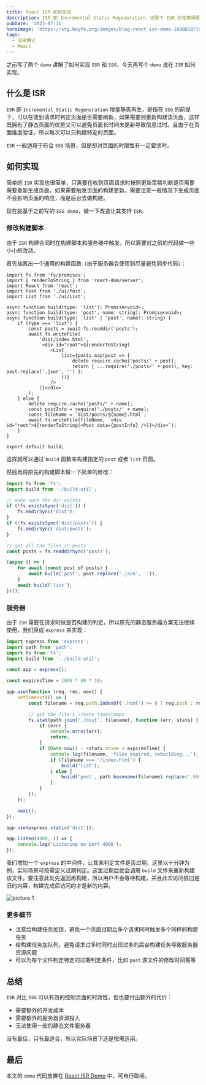 ```yaml
---
title: React ISR 如何实现
description: ISR 即 Incremental Static Regeneration，记录下 ISR 的使用场景，以及如何实现。
pubDate: '2023-07-31'
heroImage: 'https://stg.heyfe.org/images/blog-react-isr-demo-1690810719572.png'
tags:
  - 渲染模式
  - React
---
```


之前写了两个 `demo` 讲解了如何实现 `SSR` 和 `SSG`，今天再写个 `demo` 说在 `ISR` 如何实现。

## 什么是 ISR

`ISR` 即 `Incremental Static Regeneration` 增量静态再生，是指在 `SSG` 的前提下，可以在收到请求时判定页面是否需要刷新，如果需要则重新构建该页面，这样既拥有了静态页面的优势又可以避免页面长时间未更新导致信息过时。且由于在页面维度验证，所以每次可以只构建特定的页面。

`ISR` 一般适用于符合 `SSG` 场景，但是却对页面的时限性有一定要求时。

## 如何实现

简单的 `ISR` 实现也很简单，只需要在收到页面请求时按照更新策略判断是否需要需要重新生成页面，如果需要触发页面的构建更新。需要注意一般情况下生成页面不会影响页面的响应，而是后台去做构建。

现在就基于之前写的 `SSG demo`，做一下改造让其支持 `ISR`。

### 修改构建脚本

由于 `ISR` 构建会同时在构建脚本和服务器中触发，所以需要对之前的代码做一些小小的改动。

首先抽离出一个通用的构建函数（由于服务器会使用到尽量避免同步代码）：

```tsx
import fs from 'fs/promises';
import { renderToString } from 'react-dom/server';
import React from 'react';
import Post from './ui/Post';
import List from './ui/List';

async function build(type: 'list'): Promise<void>;
async function build(type: 'post', name: string): Promise<void>;
async function build(type: 'list' | 'post', name?: string) {
    if (type === 'list') {
        const posts = await fs.readdir('posts');
        await fs.writeFile(
            'dist/index.html',
            `<div id="root">${renderToString(
                <List
                    list={posts.map(post => {
                        delete require.cache['posts/' + post];
                        return { ...require('./posts/' + post), key: post.replace('.json', '') };
                    })}
                />
            )}</div>`
        );
    } else {
        delete require.cache['posts/' + name];
        const postInfo = require('./posts/' + name);
        const fileName = `dist/posts/${name}.html`;
        await fs.writeFile(fileName, `<div id="root">${renderToString(<Post data={postInfo} />)}</div>`);
    }
}

export default build;
```

这样就可以通过 `build` 函数来构建指定的 `post` 或者 `list` 页面。

然后再将原先的构建脚本做一下简单的修改：

```ts
import fs from 'fs';
import build from './build-util';

// make sure the dir exists
if (!fs.existsSync('dist')) {
    fs.mkdirSync('dist');
}
if (!fs.existsSync('dist/posts')) {
    fs.mkdirSync('dist/posts');
}

// get all the files in posts
const posts = fs.readdirSync('posts');

(async () => {
    for await (const post of posts) {
        await build('post', post.replace('.json', ''));
    }
    await build('list');
})();
```

### 服务器

由于 `ISR` 需要在请求时做是否构建的判定，所以原先的静态服务器方案无法继续使用，我们换成 `express` 来实现：

```typescript
import express from 'express';
import path from 'path';
import fs from 'fs';
import build from '../build-util';

const app = express();

const expiresTime = 1000 * 60 * 10;

app.use(function (req, res, next) {
    setTimeout(() => {
        const filename = req.path.indexOf('.html') >= 0 ? req.path : req.path + 'index.html';

        // get the file's create timestamps
        fs.stat(path.join('./dist', filename), function (err, stats) {
            if (err) {
                console.error(err);
                return;
            }
            if (Date.now() - +stats.mtime > expiresTime) {
                console.log(filename, 'files expired, rebuilding...');
                if (filename === '/index.html') {
                    build('list');
                } else {
                    build('post', path.basename(filename).replace('.html', ''));
                }
            }
        });
    });

    next();
});

app.use(express.static('dist'));

app.listen(4000, () => {
    console.log('Listening on port 4000');
});
```

我们增加一个 `express` 的中间件，让其来判定文件是否过期，这里以十分钟为例，实际场景可按需定义过期判定。这里过期后就会调用 `build` 文件来重新构建该文件。要注意此处先返回再构建，所以用户不会等待构建，并且此次访问依旧是旧的内容，构建完成后访问的才是新的内容。

![picture 1](https://stg.heyfe.org/images/blog-isr-react-demo-1687878476704.png)

### 更多细节

-   注意给构建任务加锁，避免一个页面过期后多个请求同时触发多个同样的构建任务
-   给构建任务加队列，避免请求过多时同时出现过多的后台构建任务导致服务器资源问题
-   可以为每个文件制定特定的过期判定条件，比如 `post` 源文件的修改时间等等

## 总结

`ISR` 对比 `SSG` 可以有效的控制页面的时效性，但也要付出额外的代价：

-   需要额外的开发成本
-   需要额外的服务器资源投入
-   无法使用一般的静态文件服务器

没有最佳，只有最适合，所以实际场景下还是按需选用。

## 最后

本文的 `demo` 代码放置在 [React ISR Demo](https://github.com/ZxBing0066/playground-public/tree/master/react-isr) 中，可自行取阅。